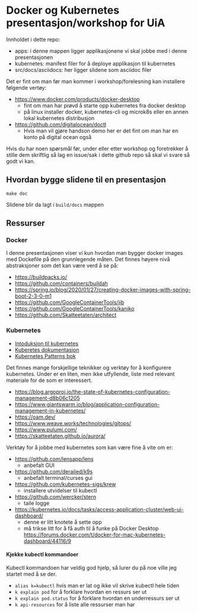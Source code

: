 # Docker og Kubernetes presentasjon/workshop for UiA

Innholdet i dette repo:
- apps: i denne mappen ligger applikasjonene vi skal jobbe med i denne presentasjonen
- kubernetes: manifest filer for å deploye applikasjon til kubernetes
- src/docs/asciidocs: her ligger slidene som asciidoc filer

Det er fint om man før man kommer i workshop/forelesning kan installere følgende vertøy:
 * https://www.docker.com/products/docker-desktop
   * fint om man har prøvd å starte opp kubernetes fra docker desktop
   * på linux installer docker, kubernetes-cli og microk8s eller en annen lokal kubernetes distribusjon
 * https://github.com/digitalocean/doctl
   * Hvis man vil gjøre handson demo her er det fint om man har en konto på digital ocean også

Hvis du har noen spørsmål før, under eller etter workshop og foretrekker å stille dem skriftlig så lag en issue/sak i dette github repo
så skal vi svare så godt vi kan.

## Hvordan bygge slidene til en  presentasjon

`make doc`

Slidene blir da lagt i `build/docs` mappen

## Ressurser

### Docker

I denne presentasjonen viser vi kun hvordan man bygger docker images med Dockefile på den grunnlegende måten. Det finnes høyere
nivå abstraksjoner som det kan være verd å se på:

 - https://buildpacks.io/
 - https://github.com/containers/buildah
 - https://spring.io/blog/2020/01/27/creating-docker-images-with-spring-boot-2-3-0-m1
 - https://github.com/GoogleContainerTools/jib
 - https://github.com/GoogleContainerTools/kaniko
 - https://github.com/Skatteetaten/architect 
 
### Kubernetes

 - [Intoduksjon til kubernetes](https://www.digitalocean.com/community/tutorials/an-introduction-to-kubernetes)
 - [Kuberetes dokumentasjon](https://kubernetes.io/docs/home/)
 - [Kubernetes Patterns bok](https://www.redhat.com/cms/managed-files/cm-oreilly-kubernetes-patterns-ebook-f19824-201910-en.pdf)
  
Det finnes mange forskjellige teknikker og verktøy for å konfigurere kubernetes. Under er en liten, men ikke utfyllende, liste med relevant materiale for de som er interessert. 

 - https://blog.argoproj.io/the-state-of-kubernetes-configuration-management-d8b06c1205
 - https://www.giantswarm.io/blog/application-configuration-management-in-kubernetes/   
 - https://oam.dev/
 - https://www.weave.works/technologies/gitops/
 - https://www.pulumi.com/
 - https://skatteetaten.github.io/aurora/ 
 
 Verktøy for å jobbe med kubernetes som kan være fine å vite om er:
  - https://github.com/lensapp/lens
    - anbefalt GUI 
  - https://github.com/derailed/k9s
    - anbefalt terminal/curses gui
  - https://github.com/kubernetes-sigs/krew
    - installere utvidelser til kubectl
  - https://github.com/wercker/stern
    - taile logge
  - https://kubernetes.io/docs/tasks/access-application-cluster/web-ui-dashboard/
    - denne er litt knotete å sette opp 
    - må trikse litt for å få auth til å funke på Docker Desktop https://forums.docker.com/t/docker-for-mac-kubernetes-dashboard/44116/9
  
#### Kjekke kubectl kommandoer
Kubectl kommandoen har veldig god hjelp, så lurer du på noe ville jeg startet med å se der. 

 - `alias k=kubectl` hvis man er lat og ikke vil skrive kubectl hele tiden 
 - `k explain pod` for å forklare hvordan en ressurs ser ut
 - `k explain pod.status` for å forklare hvordan en underressurs ser ut
 - `k api-resources` for å liste alle ressurser man har
